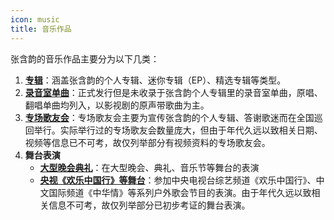 ```yaml
---
icon: music
title: 音乐作品
---
```


张含韵的音乐作品主要分为以下几类：

1. **[专辑](album/)**：涵盖张含韵的个人专辑、迷你专辑（EP）、精选专辑等类型。
1. **[录音室单曲](single/)**：正式发行但是未收录于张含韵个人专辑里的录音室单曲，原唱、翻唱单曲均列入，以影视剧的原声带歌曲为主。
1. **[专场歌友会](concert/)**：专场歌友会主要为宣传张含韵的个人专辑、答谢歌迷而在全国巡回举行。实际举行过的专场歌友会数量庞大，但由于年代久远以致相关日期、视频等信息已不可考，故仅列举部分有视频资料的专场歌友会。
1. **舞台表演**
    - **[大型晚会典礼](stage/gala/)**：在大型晚会、典礼、音乐节等舞台的表演
    - **[央视《欢乐中国行》等舞台](stage/cctv/)**：参加中央电视台综艺频道《欢乐中国行》、中文国际频道《中华情》等系列户外歌会节目的表演。由于年代久远以致相关信息不可考，故仅列举部分已初步考证的舞台表演。
